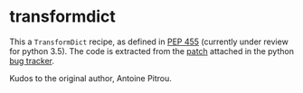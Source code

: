 transformdict
=============
This a ``TransformDict`` recipe, as defined in [PEP 455](http://legacy.python.org/dev/peps/pep-0455/) (currently under review for python 3.5).
The code is extracted from the [patch](http://bugs.python.org/file31761/transformdict3.patch) attached in the python [bug tracker](http://bugs.python.org/issue18986).

Kudos to the original author, Antoine Pitrou.
